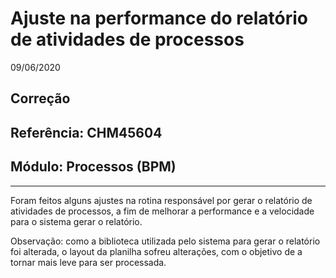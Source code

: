 # Ajuste na performance do relatório de atividades de processos
09/06/2020
## Correção
## Referência: CHM45604
## Módulo: Processos (BPM)
***

Foram feitos alguns ajustes na rotina responsável por gerar o relatório de atividades de processos, a fim de melhorar a performance e a velocidade para o sistema gerar o relatório.

Observação: como a biblioteca utilizada pelo sistema para gerar o relatório foi alterada, o layout da planilha sofreu alterações, com o objetivo de a tornar mais leve para ser processada.
